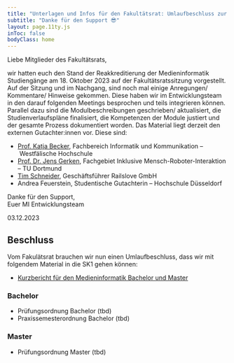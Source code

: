 ```yaml
---
title: "Unterlagen und Infos für den Fakultätsrat: Umlaufbeschluss zur Freigabe der Unterlagen für die SK1"
subtitle: "Danke für den Support 😎"
layout: page.11ty.js
inToc: false
bodyClass: home
---
```


Liebe Mitglieder des Fakultätsrats,

wir hatten euch den Stand der Reakkreditierung der Medieninformatik Studiengänge am 18. Oktober 2023 auf der Fakultätsratssitzung vorgestellt. Auf der Sitzung und im Nachgang, sind noch mal einige Anregungen/ Kommentare/ Hinweise gekommen. Diese haben wir im Entwicklungsteam in den darauf folgenden Meetings besprochen und teils integrieren können. Parallel dazu sind die Modulbeschreibungen geschrieben/ aktualisiert, die Studienverlaufspläne finalisiert, die Kompetenzen der Module justiert und der gesamte Prozess dokumentiert worden. Das Material liegt derzeit den externen Gutachter:innen vor. Diese sind:

- [Prof. Katja Becker](https://www.w-hs.de/service/informationen-zur-person/person/becker/), Fachbereich Informatik und Kommunikation – Westfälische Hochschule
- [Prof. Dr. Jens Gerken](https://reha.tu-dortmund.de/nachrichtendetail/die-fakultaet-rehabilitationswissenschaften-begruesst-zum-1-juli-2023-herrn-prof-dr-jens-gerken-am-neuen-fachgebiet-inklusive-mensch-roboter-interaktion-32897/), Fachgebiet Inklusive Mensch-Roboter-Interaktion – TU Dortmund
- [Tim Schneider](http://tim.sc/hneider/), Geschäftsführer Railslove GmbH
- Andrea Feuerstein, Studentische Gutachterin – Hochschule Düsseldorf

Danke für den Support,  
Euer MI Entwicklungsteam  

03.12.2023

## Beschluss
Vom Fakulätsrat brauchen wir nun einen Umlaufbeschluss, dass wir mit folgendem Material in die SK1 gehen können: 

- [Kurzbericht für den Medieninformatik Bachelor und Master](../kurzbericht/)

### Bachelor
<snippet type="toc" id="table-of-content-bachelor" search="bachelor-for-fakrat"></snippet>
- Prüfungsordnung Bachelor (tbd)
- Praxissemesterordnung Bachelor (tbd)

### Master
<snippet type="toc" id="table-of-content-bachelor" search="master-for-fakrat"></snippet>
- Prüfungsordnung Master (tbd)
